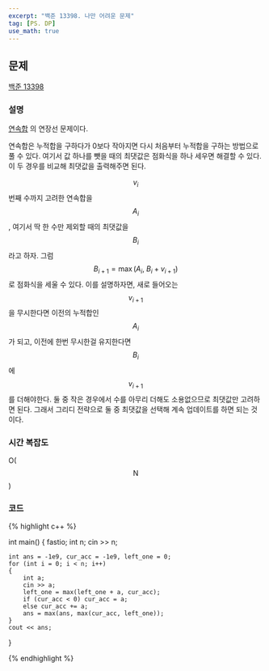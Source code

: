 ```yaml
---
excerpt: "백준 13398. 나만 어려운 문제"
tag: [PS. DP]
use_math: true
---
```


## 문제

[백준 13398](https://www.acmicpc.net/problem/13398)


### 설명

[연속합](https://www.acmicpc.net/problem/1912) 의 연장선 문제이다. 

연속합은 누적합을 구하다가 0보다 작아지면 다시 처음부터 누적합을 구하는 방법으로 풀 수 있다. 여기서 값 하나를 뺏을 때의 최댓값은 점화식을 하나 세우면 해결할 수 있다. 이 두 경우를 비교해 최댓값을 출력해주면 된다.

$$v_i$$ 번째 수까지 고려한 연속합을 $$A_{i}$$, 여기서 딱 한 수만 제외할 때의 최댓값을 $$B_{i}$$ 라고 하자. 그럼  $$B_{i+1} = \max(A_{i},\ B_{i} + v_{i+1})$$ 로 점화식을 세울 수 있다. 이를 설명하자면, 새로 들어오는 $$v_{i+1}$$ 을 무시한다면 이전의 누적합인 $$A_{i}$$ 가 되고, 이전에 한번 무시한걸 유지한다면 $$B_{i}$$ 에 $$v_{i+1}$$ 를 더해야한다. 둘 중 작은 경우에서 수를 아무리 더해도 소용없으므로 최댓값만 고려하면 된다. 그래서 그리디 전략으로 둘 중 최댓값을 선택해 계속 업데이트를 하면 되는 것이다.


### 시간 복잡도

O($$\mathrm{N}$$)

### 코드

{% highlight c++ %}

int main()
{
	fastio;
	int n;
	cin >> n;

	int ans = -1e9, cur_acc = -1e9, left_one = 0;
	for (int i = 0; i < n; i++)
	{
		int a;
		cin >> a;
		left_one = max(left_one + a, cur_acc);
		if (cur_acc < 0) cur_acc = a; 
		else cur_acc += a;
		ans = max(ans, max(cur_acc, left_one));
	}
	cout << ans;
}

{% endhighlight %}

